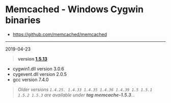 # Memcached - Windows Cygwin binaries #
- https://github.com/memcached/memcached

----
2019-04-23
> **version [1.5.13](https://github.com/memcached/memcached/tree/1.5.13)**

  - cygwin1.dll version 3.0.6
  - cygevent.dll version 2.0.5
  - gcc version 7.4.0

> *Older versions `1.4.25. 1.4.33 1.4.35 1.4.36 1.4.39 1.5 1.5.1 1.5.2 1.5.3` are available under **tag memcache-1.5.3**...*